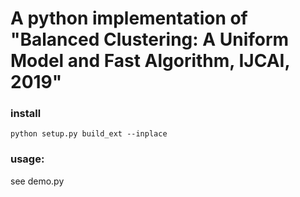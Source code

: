# A python implementation of "Balanced Clustering: A Uniform Model and Fast Algorithm, IJCAI, 2019"

### install
```
python setup.py build_ext --inplace
```

### usage:
see demo.py
